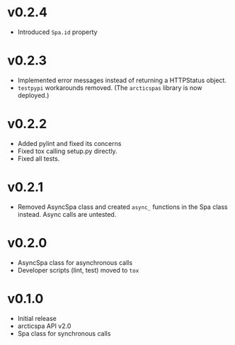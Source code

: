 # v0.2.4
- Introduced `Spa.id` property

# v0.2.3
- Implemented error messages instead of returning a HTTPStatus object.
- `testpypi` workarounds removed. (The `arcticspas` library is now deployed.)

# v0.2.2
- Added pylint and fixed its concerns
- Fixed tox calling setup.py directly.
- Fixed all tests.

# v0.2.1
- Removed AsyncSpa class and created `async_` functions in the Spa class instead. Async calls are untested.

# v0.2.0
- AsyncSpa class for asynchronous calls
- Developer scripts (lint, test) moved to `tox`

# v0.1.0
- Initial release
- arcticspa API v2.0
- Spa class for synchronous calls
